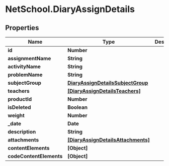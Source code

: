 # NetSchool.DiaryAssignDetails

## Properties
Name | Type | Description | Notes
------------ | ------------- | ------------- | -------------
**id** | **Number** |  | [optional] 
**assignmentName** | **String** |  | [optional] 
**activityName** | **String** |  | [optional] 
**problemName** | **String** |  | [optional] 
**subjectGroup** | [**DiaryAssignDetailsSubjectGroup**](DiaryAssignDetailsSubjectGroup.md) |  | [optional] 
**teachers** | [**[DiaryAssignDetailsTeachers]**](DiaryAssignDetailsTeachers.md) |  | [optional] 
**productId** | **Number** |  | [optional] 
**isDeleted** | **Boolean** |  | [optional] 
**weight** | **Number** |  | [optional] 
**_date** | **Date** |  | [optional] 
**description** | **String** |  | [optional] 
**attachments** | [**[DiaryAssignDetailsAttachments]**](DiaryAssignDetailsAttachments.md) |  | [optional] 
**contentElements** | **[Object]** |  | [optional] 
**codeContentElements** | **[Object]** |  | [optional] 
